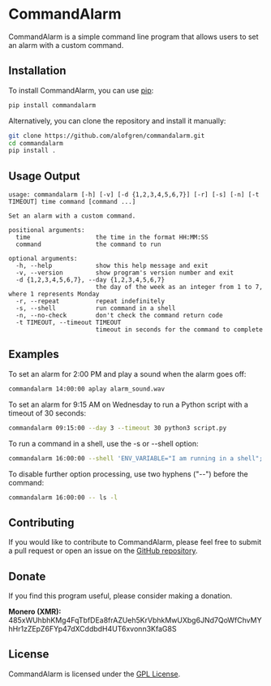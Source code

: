 # CommandAlarm

CommandAlarm is a simple command line program that allows users to set an alarm with a custom command. 

## Installation

To install CommandAlarm, you can use [pip](https://pip.pypa.io/en/stable/):

```bash
pip install commandalarm
```

Alternatively, you can clone the repository and install it manually:

```bash
git clone https://github.com/alofgren/commandalarm.git
cd commandalarm
pip install .
```

## Usage Output

```
usage: commandalarm [-h] [-v] [-d {1,2,3,4,5,6,7}] [-r] [-s] [-n] [-t TIMEOUT] time command [command ...]

Set an alarm with a custom command.

positional arguments:
  time                  the time in the format HH:MM:SS
  command               the command to run

optional arguments:
  -h, --help            show this help message and exit
  -v, --version         show program's version number and exit
  -d {1,2,3,4,5,6,7}, --day {1,2,3,4,5,6,7}
                        the day of the week as an integer from 1 to 7, where 1 represents Monday
  -r, --repeat          repeat indefinitely
  -s, --shell           run command in a shell
  -n, --no-check        don't check the command return code
  -t TIMEOUT, --timeout TIMEOUT
                        timeout in seconds for the command to complete
```

## Examples

To set an alarm for 2:00 PM and play a sound when the alarm goes off:
```bash
commandalarm 14:00:00 aplay alarm_sound.wav
```

To set an alarm for 9:15 AM on Wednesday to run a Python script with a timeout of 30 seconds: 
```bash
commandalarm 09:15:00 --day 3 --timeout 30 python3 script.py
```

To run a command in a shell, use the -s or --shell option:
```bash
commandalarm 16:00:00 --shell 'ENV_VARIABLE="I am running in a shell"; echo $ENV_VARIABLE'
```

To disable further option processing, use two hyphens ("--") before the command:
```bash
commandalarm 16:00:00 -- ls -l
```

## Contributing

If you would like to contribute to CommandAlarm, please feel free to submit a pull request or open an issue on the [GitHub repository](https://github.com/alofgren/commandalarm).

## Donate

If you find this program useful, please consider making a donation.

**Monero (XMR):** 485xWUhbhKMg4FqTbfDEa8frAZUeh5KrVbhkMwUXbg6JNd7QoWfChvMYhHr1zZEpZ6FYp47dXCddbdH4UT6xvonn3KfaG8S

## License

CommandAlarm is licensed under the [GPL License](https://github.com/alofgren/commandalarm/blob/main/LICENSE).
